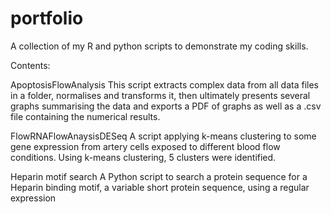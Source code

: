 # portfolio
A collection of my R and python scripts to demonstrate my coding skills. 

Contents:

ApoptosisFlowAnalysis
  This script extracts complex data from all data files in a folder, normalises and transforms it, then ultimately presents several graphs summarising the data and exports a PDF of graphs as well as a .csv file containing the numerical results.

FlowRNAFlowAnaysisDESeq
  A script applying k-means clustering to some gene expression from artery cells exposed to different blood flow conditions. Using k-means clustering, 5 clusters were identified.   

Heparin motif search
  A Python script to search a protein sequence for a Heparin binding motif, a variable short protein sequence, using a regular expression
